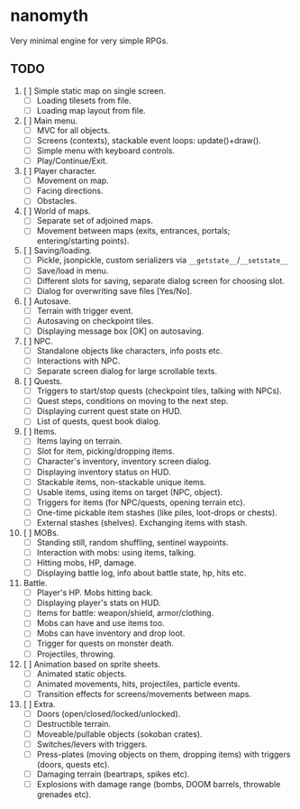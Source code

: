 nanomyth
========

Very minimal engine for very simple RPGs.

TODO
----

1. [ ] Simple static map on single screen.
	- [ ] Loading tilesets from file.
	- [ ] Loading map layout from file.
2. [ ] Main menu.
	- [ ] MVC for all objects.
	- [ ] Screens (contexts), stackable event loops: update()+draw().
	- [ ] Simple menu with keyboard controls.
	- [ ] Play/Continue/Exit.
3. [ ] Player character.
	- [ ] Movement on map.
	- [ ] Facing directions.
	- [ ] Obstacles.
4. [ ] World of maps.
	- [ ] Separate set of adjoined maps.
	- [ ] Movement between maps (exits, entrances, portals; entering/starting points).
5. [ ] Saving/loading.
	- [ ] Pickle, jsonpickle, custom serializers via `__getstate__`/`__setstate__`
	- [ ] Save/load in menu.
	- [ ] Different slots for saving, separate dialog screen for choosing slot.
	- [ ] Dialog for overwriting save files [Yes/No].
6. [ ] Autosave.
	- [ ] Terrain with trigger event.
	- [ ] Autosaving on checkpoint tiles.
	- [ ] Displaying message box [OK] on autosaving.
7. [ ] NPC.
	- [ ] Standalone objects like characters, info posts etc.
	- [ ] Interactions with NPC.
	- [ ] Separate screen dialog for large scrollable texts.
8. [ ] Quests.
	- [ ] Triggers to start/stop quests (checkpoint tiles, talking with NPCs).
	- [ ] Quest steps, conditions on moving to the next step.
	- [ ] Displaying current quest state on HUD.
	- [ ] List of quests, quest book dialog.
9. [ ] Items.
	- [ ] Items laying on terrain.
	- [ ] Slot for item, picking/dropping items.
	- [ ] Character's inventory, inventory screen dialog.
	- [ ] Displaying inventory status on HUD.
	- [ ] Stackable items, non-stackable unique items.
	- [ ] Usable items, using items on target (NPC, object).
	- [ ] Triggers for items (for NPC/quests, opening terrain etc).
	- [ ] One-time pickable item stashes (like piles, loot-drops or chests).
	- [ ] External stashes (shelves). Exchanging items with stash.
10. [ ] MOBs.
	- [ ] Standing still, random shuffling, sentinel waypoints.
	- [ ] Interaction with mobs: using items, talking.
	- [ ] Hitting mobs, HP, damage.
	- [ ] Displaying battle log, info about battle state, hp, hits etc.
11. Battle.
	- [ ] Player's HP. Mobs hitting back.
	- [ ] Displaying player's stats on HUD.
	- [ ] Items for battle: weapon/shield, armor/clothing.
	- [ ] Mobs can have and use items too.
	- [ ] Mobs can have inventory and drop loot.
	- [ ] Trigger for quests on monster death.
	- [ ] Projectiles, throwing.
11. [ ] Animation based on sprite sheets.
	- [ ] Animated static objects.
	- [ ] Animated movements, hits, projectiles, particle events.
	- [ ] Transition effects for screens/movements between maps.
12. [ ] Extra.
	- [ ] Doors (open/closed/locked/unlocked).
	- [ ] Destructible terrain.
	- [ ] Moveable/pullable objects (sokoban crates).
	- [ ] Switches/levers with triggers.
	- [ ] Press-plates (moving objects on them, dropping items) with triggers (doors, quests etc).
	- [ ] Damaging terrain (beartraps, spikes etc).
	- [ ] Explosions with damage range (bombs, DOOM barrels, throwable grenades etc).
